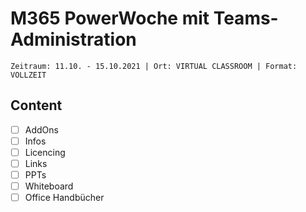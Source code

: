 # M365 PowerWoche mit Teams-Administration

`Zeitraum: 11.10. - 15.10.2021 | Ort: VIRTUAL CLASSROOM | Format: VOLLZEIT`

## Content

- [ ] AddOns
- [ ] Infos
- [ ] Licencing
- [ ] Links
- [ ] PPTs
- [ ] Whiteboard
- [ ] Office Handbücher
